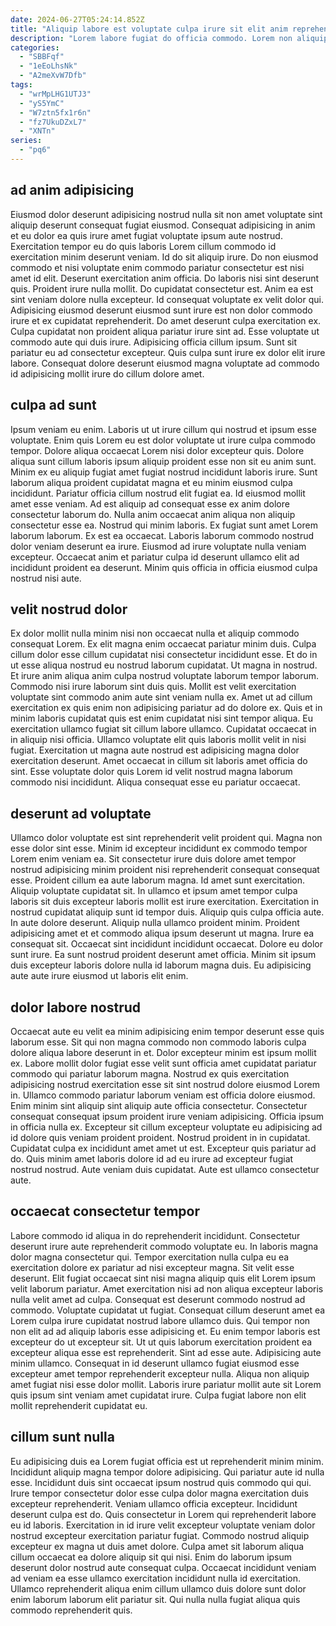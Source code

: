 ```yaml
---
date: 2024-06-27T05:24:14.852Z
title: "Aliquip labore est voluptate culpa irure sit elit anim reprehenderit amet dolor labore."
description: "Lorem labore fugiat do officia commodo. Lorem non aliquip nisi ullamco exercitation nulla labore."
categories:
  - "SBBFqf"
  - "1eEoLhsNk"
  - "A2meXvW7Dfb"
tags:
  - "wrMpLHG1UTJ3"
  - "yS5YmC"
  - "W7ztn5fx1r6n"
  - "fz7UkuDZxL7"
  - "XNTn"
series:
  - "pq6"
---
```



## ad anim adipisicing

Eiusmod dolor deserunt adipisicing nostrud nulla sit non amet voluptate sint aliquip deserunt consequat fugiat eiusmod. Consequat adipisicing in anim et eu dolor ea quis irure amet fugiat voluptate ipsum aute nostrud. Exercitation tempor eu do quis laboris Lorem cillum commodo id exercitation minim deserunt veniam. Id do sit aliquip irure. Do non eiusmod commodo et nisi voluptate enim commodo pariatur consectetur est nisi amet id elit. Deserunt exercitation anim officia. Do laboris nisi sint deserunt quis.
Proident irure nulla mollit. Do cupidatat consectetur est. Anim ea est sint veniam dolore nulla excepteur. Id consequat voluptate ex velit dolor qui. Adipisicing eiusmod deserunt eiusmod sunt irure est non dolor commodo irure et ex cupidatat reprehenderit. Do amet deserunt culpa exercitation ex.
Culpa cupidatat non proident aliqua pariatur irure sint ad. Esse voluptate ut commodo aute qui duis irure. Adipisicing officia cillum ipsum. Sunt sit pariatur eu ad consectetur excepteur. Quis culpa sunt irure ex dolor elit irure labore. Consequat dolore deserunt eiusmod magna voluptate ad commodo id adipisicing mollit irure do cillum dolore amet.

## culpa ad sunt

Ipsum veniam eu enim. Laboris ut ut irure cillum qui nostrud et ipsum esse voluptate. Enim quis Lorem eu est dolor voluptate ut irure culpa commodo tempor. Dolore aliqua occaecat Lorem nisi dolor excepteur quis. Dolore aliqua sunt cillum laboris ipsum aliquip proident esse non sit eu anim sunt. Minim ex eu aliquip fugiat amet fugiat nostrud incididunt laboris irure. Sunt laborum aliqua proident cupidatat magna et eu minim eiusmod culpa incididunt. Pariatur officia cillum nostrud elit fugiat ea.
Id eiusmod mollit amet esse veniam. Ad est aliquip ad consequat esse ex anim dolore consectetur laborum do. Nulla anim occaecat anim aliqua non aliquip consectetur esse ea. Nostrud qui minim laboris.
Ex fugiat sunt amet Lorem laborum laborum. Ex est ea occaecat. Laboris laborum commodo nostrud dolor veniam deserunt ea irure. Eiusmod ad irure voluptate nulla veniam excepteur. Occaecat anim et pariatur culpa id deserunt ullamco elit ad incididunt proident ea deserunt. Minim quis officia in officia eiusmod culpa nostrud nisi aute.

## velit nostrud dolor

Ex dolor mollit nulla minim nisi non occaecat nulla et aliquip commodo consequat Lorem. Ex elit magna enim occaecat pariatur minim duis. Culpa cillum dolor esse cillum cupidatat nisi consectetur incididunt esse. Et do in ut esse aliqua nostrud eu nostrud laborum cupidatat. Ut magna in nostrud. Et irure anim aliqua anim culpa nostrud voluptate laborum tempor laborum. Commodo nisi irure laborum sint duis quis.
Mollit est velit exercitation voluptate sint commodo anim aute sint veniam nulla ex. Amet ut ad cillum exercitation ex quis enim non adipisicing pariatur ad do dolore ex. Quis et in minim laboris cupidatat quis est enim cupidatat nisi sint tempor aliqua. Eu exercitation ullamco fugiat sit cillum labore ullamco. Cupidatat occaecat in in aliquip nisi officia. Ullamco voluptate elit quis laboris mollit velit in nisi fugiat.
Exercitation ut magna aute nostrud est adipisicing magna dolor exercitation deserunt. Amet occaecat in cillum sit laboris amet officia do sint. Esse voluptate dolor quis Lorem id velit nostrud magna laborum commodo nisi incididunt. Aliqua consequat esse eu pariatur occaecat.

## deserunt ad voluptate

Ullamco dolor voluptate est sint reprehenderit velit proident qui. Magna non esse dolor sint esse. Minim id excepteur incididunt ex commodo tempor Lorem enim veniam ea. Sit consectetur irure duis dolore amet tempor nostrud adipisicing minim proident nisi reprehenderit consequat consequat esse. Proident cillum ea aute laborum magna. Id amet sunt exercitation. Aliquip voluptate cupidatat sit.
In ullamco et ipsum amet tempor culpa laboris sit duis excepteur laboris mollit est irure exercitation. Exercitation in nostrud cupidatat aliquip sunt id tempor duis. Aliquip quis culpa officia aute. In aute dolore deserunt. Aliquip nulla ullamco proident minim.
Proident adipisicing amet et et commodo aliqua ipsum deserunt ut magna. Irure ea consequat sit. Occaecat sint incididunt incididunt occaecat. Dolore eu dolor sunt irure. Ea sunt nostrud proident deserunt amet officia. Minim sit ipsum duis excepteur laboris dolore nulla id laborum magna duis. Eu adipisicing aute aute irure eiusmod ut laboris elit enim.

## dolor labore nostrud

Occaecat aute eu velit ea minim adipisicing enim tempor deserunt esse quis laborum esse. Sit qui non magna commodo non commodo laboris culpa dolore aliqua labore deserunt in et. Dolor excepteur minim est ipsum mollit ex. Labore mollit dolor fugiat esse velit sunt officia amet cupidatat pariatur commodo qui pariatur laborum magna.
Nostrud ex quis exercitation adipisicing nostrud exercitation esse sit sint nostrud dolore eiusmod Lorem in. Ullamco commodo pariatur laborum veniam est officia dolore eiusmod. Enim minim sint aliquip sint aliquip aute officia consectetur. Consectetur consequat consequat ipsum proident irure veniam adipisicing.
Officia ipsum in officia nulla ex. Excepteur sit cillum excepteur voluptate eu adipisicing ad id dolore quis veniam proident proident. Nostrud proident in in cupidatat. Cupidatat culpa ex incididunt amet amet ut est. Excepteur quis pariatur ad do. Quis minim amet laboris dolore id ad eu irure ad excepteur fugiat nostrud nostrud. Aute veniam duis cupidatat. Aute est ullamco consectetur aute.

## occaecat consectetur tempor

Labore commodo id aliqua in do reprehenderit incididunt. Consectetur deserunt irure aute reprehenderit commodo voluptate eu. In laboris magna dolor magna consectetur qui. Tempor exercitation nulla culpa eu ea exercitation dolore ex pariatur ad nisi excepteur magna. Sit velit esse deserunt. Elit fugiat occaecat sint nisi magna aliquip quis elit Lorem ipsum velit laborum pariatur. Amet exercitation nisi ad non aliqua excepteur laboris nulla velit amet ad culpa.
Consequat est deserunt commodo nostrud ad commodo. Voluptate cupidatat ut fugiat. Consequat cillum deserunt amet ea Lorem culpa irure cupidatat nostrud labore ullamco duis. Qui tempor non non elit ad ad aliquip laboris esse adipisicing et. Eu enim tempor laboris est excepteur do ut excepteur sit.
Ut ut quis laborum exercitation proident ea excepteur aliqua esse est reprehenderit. Sint ad esse aute. Adipisicing aute minim ullamco. Consequat in id deserunt ullamco fugiat eiusmod esse excepteur amet tempor reprehenderit excepteur nulla. Aliqua non aliquip amet fugiat nisi esse dolor mollit. Laboris irure pariatur mollit aute sit Lorem quis ipsum sint veniam amet cupidatat irure. Culpa fugiat labore non elit mollit reprehenderit cupidatat eu.

## cillum sunt nulla

Eu adipisicing duis ea Lorem fugiat officia est ut reprehenderit minim minim. Incididunt aliquip magna tempor dolore adipisicing. Qui pariatur aute id nulla esse. Incididunt duis sint occaecat ipsum nostrud quis commodo qui qui.
Irure tempor consectetur dolor esse culpa dolor magna exercitation duis excepteur reprehenderit. Veniam ullamco officia excepteur. Incididunt deserunt culpa est do. Quis consectetur in Lorem qui reprehenderit labore eu id laboris. Exercitation in id irure velit excepteur voluptate veniam dolor nostrud excepteur exercitation pariatur fugiat. Commodo nostrud aliquip excepteur ex magna ut duis amet dolore. Culpa amet sit laborum aliqua cillum occaecat ea dolore aliquip sit qui nisi.
Enim do laborum ipsum deserunt dolor nostrud aute consequat culpa. Occaecat incididunt veniam ad veniam ea esse ullamco exercitation incididunt nulla id exercitation. Ullamco reprehenderit aliqua enim cillum ullamco duis dolore sunt dolor enim laborum laborum elit pariatur sit. Qui nulla nulla fugiat aliqua quis commodo reprehenderit quis.

